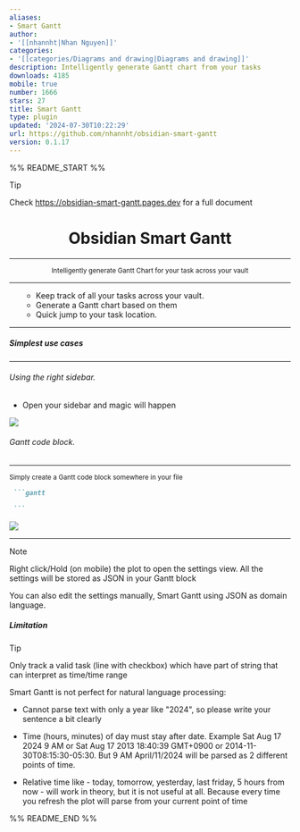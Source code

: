 ```yaml
---
aliases:
- Smart Gantt
author:
- '[[nhannht|Nhan Nguyen]]'
categories:
- '[[categories/Diagrams and drawing|Diagrams and drawing]]'
description: Intelligently generate Gantt chart from your tasks
downloads: 4185
mobile: true
number: 1666
stars: 27
title: Smart Gantt
type: plugin
updated: '2024-07-30T10:22:29'
url: https://github.com/nhannht/obsidian-smart-gantt
version: 0.1.17
---
```


%% README_START %%

>[!tip]
> Check https://obsidian-smart-gantt.pages.dev for a full document


<h1
    align="center"
>Obsidian Smart Gantt</h1>

---

<div align="center">
<sub>Intelligently generate Gantt Chart for your task across your vault</sub>

</div>

---

<ul>

- Keep track of all your tasks across your vault.
- Generate a Gantt chart based on them
- Quick jump to your task location. 

</ul>

---

##### Simplest use cases

---

###### Using the right sidebar.

- Open your sidebar and magic will happen

![](https://raw.githubusercontent.com/nhannht/obsidian-smart-gantt/HEAD/assets/README-1712821565619.png)

###### Gantt code block.



---

<div><sub>Simply create a Gantt code block somewhere in your file </sub> </div>

````markdown
 ```gantt

 ```
````

![](https://raw.githubusercontent.com/nhannht/obsidian-smart-gantt/HEAD/assets/README-1712821625314.png)

---

>[!note]
> Right click/Hold (on mobile) the plot to open the settings view. All the settings will be stored as JSON  in your Gantt block
>
> You can also edit the settings manually, Smart Gantt using JSON as domain language.

##### Limitation



> [!tip]
> 
> Only track a valid task (line with checkbox) which have part of string that can interpret as time/time range
> 
> Smart Gantt is not perfect for natural language processing:
> - Cannot parse text with only a year like "2024", so please write your sentence a bit clearly
> 
> - Time (hours, minutes) of day must stay after date. Example Sat Aug 17 2024 9 AM or Sat Aug 17 2013 18:40:39 GMT+0900 or 2014-11-30T08:15:30-05:30. But 9 AM April/11/2024 will be parsed as 2 different points of time.
> 
> - Relative time like - today, tomorrow, yesterday, last friday, 5 hours from now - will work in theory, but it is not useful at all. Because every time you refresh the plot will parse from your current point of time


%% README_END %%